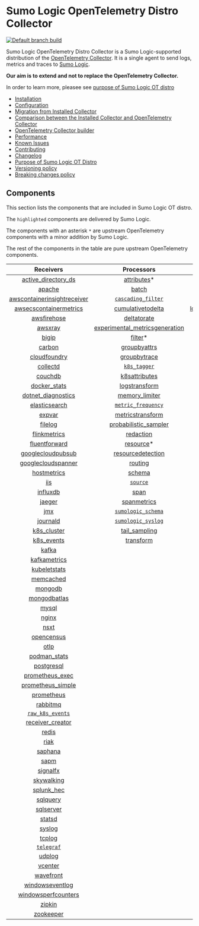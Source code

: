 # Sumo Logic OpenTelemetry Distro Collector

[![Default branch build](https://github.com/SumoLogic/sumologic-otel-collector/actions/workflows/dev_builds.yml/badge.svg)](https://github.com/SumoLogic/sumologic-otel-collector/actions/workflows/dev_builds.yml)

Sumo Logic OpenTelemetry Distro Collector is a Sumo Logic-supported distribution of the [OpenTelemetry Collector][otc_link].
It is a single agent to send logs, metrics and traces to [Sumo Logic][sumologic].

**Our aim is to extend and not to replace the OpenTelemetry Collector.**

In order to learn more, pleasee see [purpose of Sumo Logic OT distro](./docs/UpstreamRelation.md#purpose-of-sumo-logic-ot-distro)

[otc_link]: https://github.com/open-telemetry/opentelemetry-collector
[sumologic]: https://www.sumologic.com

- [Installation](docs/Installation.md)
- [Configuration](docs/Configuration.md)
- [Migration from Installed Collector](docs/Migration.md)
- [Comparison between the Installed Collector and OpenTelemetry Collector](docs/Comparison.md)
- [OpenTelemetry Collector builder](./otelcolbuilder/README.md)
- [Performance](docs/Performance.md)
- [Known Issues](docs/KnownIssues.md)
- [Contributing](./CONTRIBUTING.md)
- [Changelog](./CHANGELOG.md)
- [Purpose of Sumo Logic OT Distro](./docs/UpstreamRelation.md#purpose-of-sumo-logic-ot-distro)
- [Versioning policy](./docs/UpstreamRelation.md#versioning-policy)
- [Breaking changes policy](./docs/UpstreamRelation.md#breaking-changes-policy)

## Components

This section lists the components that are included in Sumo Logic OT distro.

The `highlighted` components are delivered by Sumo Logic.

The components with an asterisk `*` are upstream OpenTelemetry components with a minor addition by Sumo Logic.

The rest of the components in the table are pure upstream OpenTelemetry components.

|                         Receivers                          |                          Processors                          |               Exporters                |                  Extensions                  |
|:----------------------------------------------------------:|:------------------------------------------------------------:|:--------------------------------------:|:--------------------------------------------:|
|      [active_directory_ds][activedirectorydsreceiver]      |              [attributes][attributesprocessor]*              |        [carbon][carbonexporter]        |       [asapclient][asapauthextension]        |
|                  [apache][apachereceiver]                  |                   [batch][batchprocessor]                    |          [file][fileexporter]          |             [awsproxy][awsproxy]             |
| [awscontainerinsightreceiver][awscontainerinsightreceiver] |        [`cascading_filter`][cascadingfilterprocessor]        |         [kafka][kafkaexporter]         |       [basicauth][basicauthextension]        |
|  [awsecscontainermetrics][awsecscontainermetricsreceiver]  |       [cumulativetodelta][cumulativetodeltaprocessor]        | [loadbalancing][loadbalancingexporter] | [bearertokenauth][bearertokenauthextension]  |
|             [awsfirehose][awsfirehosereceiver]             |             [deltatorate][deltatorateprocessor]              |       [logging][loggingexporter]       |           [db_storage][dbstorage]            |
|                 [awsxray][awsxrayreceiver]                 | [experimental_metricsgeneration][metricsgenerationprocessor] |          [otlp][otlpexporter]          |      [docker_observer][dockerobserver]       |
|                   [bigip][bigipreceiver]                   |                  [filter][filterprocessor]*                  |      [otlphttp][otlphttpexporter]      |         [ecs_observer][ecsobserver]          |
|                  [carbon][carbonreceiver]                  |            [groupbyattrs][groupbyattrsprocessor]             |    [`sumologic`][sumologicexporter]    |     [ecs_task_observer][ecstaskobserver]     |
|            [cloudfoundry][cloudfoundryreceiver]            |            [groupbytrace][groupbytraceprocessor]             |                                        |         [file_storage][filestorage]          |
|                [collectd][collectdreceiver]                |                 [`k8s_tagger`][k8sprocessor]                 |                                        |       [fluentbit][fluentbitextension]        |
|                 [couchdb][couchdbreceiver]                 |           [k8sattributes][k8sattributesprocessor]            |                                        |     [health_check][healthcheckextension]     |
|            [docker_stats][dockerstatsreceiver]             |           [logstransform][logstransformprocessor]            |                                        |        [host_observer][hostobserver]         |
|      [dotnet_diagnostics][dotnetdiagnosticsreceiver]       |           [memory_limiter][memorylimiterprocessor]           |                                        |       [http_forwarder][httpforwarder]        |
|           [elasticsearch][elasticsearchreceiver]           |        [`metric_frequency`][metricfrequencyprocessor]        |                                        | [jaegerremotesampling][jaegerremotesampling] |
|                  [expvar][expvarreceiver]                  |        [metricstransform][metricstransformprocessor]         |                                        |         [k8s_observer][k8sobserver]          |
|                 [filelog][filelogreceiver]                 |    [probabilistic_sampler][probabilisticsamplerprocessor]    |                                        |      [memory_ballast][ballastextension]      |
|            [flinkmetrics][flinkmetricsreceiver]            |               [redaction][redactionprocessor]                |                                        |  [oauth2client][oauth2clientauthextension]   |
|           [fluentforward][fluentforwardreceiver]           |                [resource][resourceprocessor]*                |                                        |          [oidc][oidcauthextension]           |
|       [googlecloudpubsub][googlecloudpubsubreceiver]       |       [resourcedetection][resourcedetectionprocessor]        |                                        |           [pprof][pprofextension]            |
|      [googlecloudspanner][googlecloudspannerreceiver]      |                 [routing][routingprocessor]                  |                                        |       [sigv4auth][sigv4authextension]        |
|             [hostmetrics][hostmetricsreceiver]             |                  [schema][schemaprocessor]                   |                                        |      [`sumologic`][sumologicextension]       |
|                     [iis][iisreceiver]                     |                 [`source`][sourceprocessor]                  |                                        |          [zpages][zpagesextension]           |
|                [influxdb][influxdbreceiver]                |                    [span][spanprocessor]                     |                                        |                                              |
|                  [jaeger][jaegerreceiver]                  |             [spanmetrics][spanmetricsprocessor]              |                                        |                                              |
|                     [jmx][jmxreceiver]                     |        [`sumologic_schema`][sumologicschemaprocessor]        |                                        |                                              |
|                [journald][journaldreceiver]                |        [`sumologic_syslog`][sumologicsyslogprocessor]        |                                        |                                              |
|             [k8s_cluster][k8sclusterreceiver]              |            [tail_sampling][tailsamplingprocessor]            |                                        |                                              |
|              [k8s_events][k8seventsreceiver]               |               [transform][transformprocessor]                |                                        |                                              |
|                   [kafka][kafkareceiver]                   |                                                              |                                        |                                              |
|            [kafkametrics][kafkametricsreceiver]            |                                                              |                                        |                                              |
|            [kubeletstats][kubeletstatsreceiver]            |                                                              |                                        |                                              |
|               [memcached][memcachedreceiver]               |                                                              |                                        |                                              |
|                 [mongodb][mongodbreceiver]                 |                                                              |                                        |                                              |
|            [mongodbatlas][mongodbatlasreceiver]            |                                                              |                                        |                                              |
|                   [mysql][mysqlreceiver]                   |                                                              |                                        |                                              |
|                   [nginx][nginxreceiver]                   |                                                              |                                        |                                              |
|                    [nsxt][nsxtreceiver]                    |                                                              |                                        |                                              |
|              [opencensus][opencensusreceiver]              |                                                              |                                        |                                              |
|                    [otlp][otlpreceiver]                    |                                                              |                                        |                                              |
|               [podman_stats][podmanreceiver]               |                                                              |                                        |                                              |
|              [postgresql][postgresqlreceiver]              |                                                              |                                        |                                              |
|         [prometheus_exec][prometheusexecreceiver]          |                                                              |                                        |                                              |
|       [prometheus_simple][simpleprometheusreceiver]        |                                                              |                                        |                                              |
|              [prometheus][prometheusreceiver]              |                                                              |                                        |                                              |
|                [rabbitmq][rabbitmqreceiver]                |                                                              |                                        |                                              |
|          [`raw_k8s_events`][rawk8seventsreceiver]          |                                                              |                                        |                                              |
|            [receiver_creator][receivercreator]             |                                                              |                                        |                                              |
|                   [redis][redisreceiver]                   |                                                              |                                        |                                              |
|                    [riak][riakreceiver]                    |                                                              |                                        |                                              |
|                 [saphana][saphanareceiver]                 |                                                              |                                        |                                              |
|                    [sapm][sapmreceiver]                    |                                                              |                                        |                                              |
|                [signalfx][signalfxreceiver]                |                                                              |                                        |                                              |
|              [skywalking][skywalkingreceiver]              |                                                              |                                        |                                              |
|              [splunk_hec][splunkhecreceiver]               |                                                              |                                        |                                              |
|                [sqlquery][sqlqueryreceiver]                |                                                              |                                        |                                              |
|               [sqlserver][sqlserverreceiver]               |                                                              |                                        |                                              |
|                  [statsd][statsdreceiver]                  |                                                              |                                        |                                              |
|                  [syslog][syslogreceiver]                  |                                                              |                                        |                                              |
|                  [tcplog][tcplogreceiver]                  |                                                              |                                        |                                              |
|               [`telegraf`][telegrafreceiver]               |                                                              |                                        |                                              |
|                  [udplog][udplogreceiver]                  |                                                              |                                        |                                              |
|                 [vcenter][vcenterreceiver]                 |                                                              |                                        |                                              |
|               [wavefront][wavefrontreceiver]               |                                                              |                                        |                                              |
|         [windowseventlog][windowseventlogreceiver]         |                                                              |                                        |                                              |
|     [windowsperfcounters][windowsperfcountersreceiver]     |                                                              |                                        |                                              |
|                  [zipkin][zipkinreceiver]                  |                                                              |                                        |                                              |
|               [zookeeper][zookeeperreceiver]               |                                                              |                                        |                                              |

[activedirectorydsreceiver]: https://github.com/open-telemetry/opentelemetry-collector-contrib/tree/v0.53.0/receiver/activedirectorydsreceiver
[apachereceiver]: https://github.com/open-telemetry/opentelemetry-collector-contrib/tree/v0.53.0/receiver/apachereceiver
[awscontainerinsightreceiver]: https://github.com/open-telemetry/opentelemetry-collector-contrib/tree/v0.53.0/receiver/awscontainerinsightreceiver
[awsecscontainermetricsreceiver]: https://github.com/open-telemetry/opentelemetry-collector-contrib/tree/v0.53.0/receiver/awsecscontainermetricsreceiver
[awsfirehosereceiver]: https://github.com/open-telemetry/opentelemetry-collector-contrib/tree/v0.53.0/receiver/awsfirehosereceiver
[awsxrayreceiver]: https://github.com/open-telemetry/opentelemetry-collector-contrib/tree/v0.53.0/receiver/awsxrayreceiver
[bigipreceiver]: https://github.com/open-telemetry/opentelemetry-collector-contrib/tree/v0.53.0/receiver/bigipreceiver
[carbonreceiver]: https://github.com/open-telemetry/opentelemetry-collector-contrib/tree/v0.53.0/receiver/carbonreceiver
[cloudfoundryreceiver]: https://github.com/open-telemetry/opentelemetry-collector-contrib/tree/v0.53.0/receiver/cloudfoundryreceiver
[collectdreceiver]: https://github.com/open-telemetry/opentelemetry-collector-contrib/tree/v0.53.0/receiver/collectdreceiver
[couchdbreceiver]: https://github.com/open-telemetry/opentelemetry-collector-contrib/tree/v0.53.0/receiver/couchdbreceiver
[dockerstatsreceiver]: https://github.com/open-telemetry/opentelemetry-collector-contrib/tree/v0.53.0/receiver/dockerstatsreceiver
[dotnetdiagnosticsreceiver]: https://github.com/open-telemetry/opentelemetry-collector-contrib/tree/v0.53.0/receiver/dotnetdiagnosticsreceiver
[elasticsearchreceiver]: https://github.com/open-telemetry/opentelemetry-collector-contrib/tree/v0.53.0/receiver/elasticsearchreceiver
[expvarreceiver]: https://github.com/open-telemetry/opentelemetry-collector-contrib/tree/v0.53.0/receiver/expvarreceiver
[filelogreceiver]: https://github.com/open-telemetry/opentelemetry-collector-contrib/tree/v0.53.0/receiver/filelogreceiver
[flinkmetricsreceiver]: https://github.com/open-telemetry/opentelemetry-collector-contrib/tree/v0.53.0/receiver/flinkmetricsreceiver
[fluentforwardreceiver]: https://github.com/open-telemetry/opentelemetry-collector-contrib/tree/v0.53.0/receiver/fluentforwardreceiver
[googlecloudpubsubreceiver]: https://github.com/open-telemetry/opentelemetry-collector-contrib/tree/v0.53.0/receiver/googlecloudpubsubreceiver
[googlecloudspannerreceiver]: https://github.com/open-telemetry/opentelemetry-collector-contrib/tree/v0.53.0/receiver/googlecloudspannerreceiver
[hostmetricsreceiver]: https://github.com/open-telemetry/opentelemetry-collector-contrib/tree/v0.53.0/receiver/hostmetricsreceiver
[iisreceiver]: https://github.com/open-telemetry/opentelemetry-collector-contrib/tree/v0.53.0/receiver/iisreceiver
[influxdbreceiver]: https://github.com/open-telemetry/opentelemetry-collector-contrib/tree/v0.53.0/receiver/influxdbreceiver
[jaegerreceiver]: https://github.com/open-telemetry/opentelemetry-collector-contrib/tree/v0.53.0/receiver/jaegerreceiver
[jmxreceiver]: https://github.com/open-telemetry/opentelemetry-collector-contrib/tree/v0.53.0/receiver/jmxreceiver
[journaldreceiver]: https://github.com/open-telemetry/opentelemetry-collector-contrib/tree/v0.53.0/receiver/journaldreceiver
[k8sclusterreceiver]: https://github.com/open-telemetry/opentelemetry-collector-contrib/tree/v0.53.0/receiver/k8sclusterreceiver
[k8seventsreceiver]: https://github.com/open-telemetry/opentelemetry-collector-contrib/tree/v0.53.0/receiver/k8seventsreceiver
[kafkareceiver]: https://github.com/open-telemetry/opentelemetry-collector-contrib/tree/v0.53.0/receiver/kafkareceiver
[kafkametricsreceiver]: https://github.com/open-telemetry/opentelemetry-collector-contrib/tree/v0.53.0/receiver/kafkametricsreceiver
[kubeletstatsreceiver]: https://github.com/open-telemetry/opentelemetry-collector-contrib/tree/v0.53.0/receiver/kubeletstatsreceiver
[memcachedreceiver]: https://github.com/open-telemetry/opentelemetry-collector-contrib/tree/v0.53.0/receiver/memcachedreceiver
[mongodbreceiver]: https://github.com/open-telemetry/opentelemetry-collector-contrib/tree/v0.53.0/receiver/mongodbreceiver
[mongodbatlasreceiver]: https://github.com/open-telemetry/opentelemetry-collector-contrib/tree/v0.53.0/receiver/mongodbatlasreceiver
[mysqlreceiver]: https://github.com/open-telemetry/opentelemetry-collector-contrib/tree/v0.53.0/receiver/mysqlreceiver
[nginxreceiver]: https://github.com/open-telemetry/opentelemetry-collector-contrib/tree/v0.53.0/receiver/nginxreceiver
[nsxtreceiver]: https://github.com/open-telemetry/opentelemetry-collector-contrib/tree/v0.53.0/receiver/nsxtreceiver
[opencensusreceiver]: https://github.com/open-telemetry/opentelemetry-collector-contrib/tree/v0.53.0/receiver/opencensusreceiver
[otlpreceiver]: https://github.com/open-telemetry/opentelemetry-collector/tree/v0.53.0/receiver/otlpreceiver
[podmanreceiver]: https://github.com/open-telemetry/opentelemetry-collector-contrib/tree/v0.53.0/receiver/podmanreceiver
[postgresqlreceiver]: https://github.com/open-telemetry/opentelemetry-collector-contrib/tree/v0.53.0/receiver/postgresqlreceiver
[prometheusexecreceiver]: https://github.com/open-telemetry/opentelemetry-collector-contrib/tree/v0.53.0/receiver/prometheusexecreceiver
[simpleprometheusreceiver]: https://github.com/open-telemetry/opentelemetry-collector-contrib/tree/v0.53.0/receiver/simpleprometheusreceiver
[prometheusreceiver]: https://github.com/open-telemetry/opentelemetry-collector-contrib/tree/v0.53.0/receiver/prometheusreceiver
[rabbitmqreceiver]: https://github.com/open-telemetry/opentelemetry-collector-contrib/tree/v0.53.0/receiver/rabbitmqreceiver
[rawk8seventsreceiver]: ./pkg/receiver/rawk8seventsreceiver
[receivercreator]: https://github.com/open-telemetry/opentelemetry-collector-contrib/tree/v0.53.0/receiver/receivercreator
[redisreceiver]: https://github.com/open-telemetry/opentelemetry-collector-contrib/tree/v0.53.0/receiver/redisreceiver
[riakreceiver]: https://github.com/open-telemetry/opentelemetry-collector-contrib/tree/v0.53.0/receiver/riakreceiver
[saphanareceiver]: https://github.com/open-telemetry/opentelemetry-collector-contrib/tree/v0.53.0/receiver/saphanareceiver
[sapmreceiver]: https://github.com/open-telemetry/opentelemetry-collector-contrib/tree/v0.53.0/receiver/sapmreceiver
[signalfxreceiver]: https://github.com/open-telemetry/opentelemetry-collector-contrib/tree/v0.53.0/receiver/signalfxreceiver
[skywalkingreceiver]: https://github.com/open-telemetry/opentelemetry-collector-contrib/tree/v0.53.0/receiver/skywalkingreceiver
[splunkhecreceiver]: https://github.com/open-telemetry/opentelemetry-collector-contrib/tree/v0.53.0/receiver/splunkhecreceiver
[sqlqueryreceiver]: https://github.com/open-telemetry/opentelemetry-collector-contrib/tree/v0.53.0/receiver/sqlqueryreceiver
[sqlserverreceiver]: https://github.com/open-telemetry/opentelemetry-collector-contrib/tree/v0.53.0/receiver/sqlserverreceiver
[statsdreceiver]: https://github.com/open-telemetry/opentelemetry-collector-contrib/tree/v0.53.0/receiver/statsdreceiver
[syslogreceiver]: https://github.com/open-telemetry/opentelemetry-collector-contrib/tree/v0.53.0/receiver/syslogreceiver
[tcplogreceiver]: https://github.com/open-telemetry/opentelemetry-collector-contrib/tree/v0.53.0/receiver/tcplogreceiver
[telegrafreceiver]: ./pkg/receiver/telegrafreceiver
[udplogreceiver]: https://github.com/open-telemetry/opentelemetry-collector-contrib/tree/v0.53.0/receiver/udplogreceiver
[vcenterreceiver]: https://github.com/open-telemetry/opentelemetry-collector-contrib/tree/v0.53.0/receiver/vcenterreceiver
[wavefrontreceiver]: https://github.com/open-telemetry/opentelemetry-collector-contrib/tree/v0.53.0/receiver/wavefrontreceiver
[windowseventlogreceiver]: https://github.com/open-telemetry/opentelemetry-collector-contrib/tree/v0.53.0/receiver/windowseventlogreceiver
[windowsperfcountersreceiver]: https://github.com/open-telemetry/opentelemetry-collector-contrib/tree/v0.53.0/receiver/windowsperfcountersreceiver
[zipkinreceiver]: https://github.com/open-telemetry/opentelemetry-collector-contrib/tree/v0.53.0/receiver/zipkinreceiver
[zookeeperreceiver]: https://github.com/open-telemetry/opentelemetry-collector-contrib/tree/v0.53.0/receiver/zookeeperreceiver

[attributesprocessor]: https://github.com/SumoLogic/opentelemetry-collector-contrib/tree/v0.53.0-filterprocessor/processor/attributesprocessor
[batchprocessor]: https://github.com/open-telemetry/opentelemetry-collector/tree/v0.53.0/processor/batchprocessor
[cascadingfilterprocessor]: ./pkg/processor/cascadingfilterprocessor
[cumulativetodeltaprocessor]: https://github.com/open-telemetry/opentelemetry-collector-contrib/tree/v0.53.0/processor/cumulativetodeltaprocessor
[deltatorateprocessor]: https://github.com/open-telemetry/opentelemetry-collector-contrib/tree/v0.53.0/processor/deltatorateprocessor
[metricsgenerationprocessor]: https://github.com/open-telemetry/opentelemetry-collector-contrib/tree/v0.53.0/processor/metricsgenerationprocessor
[filterprocessor]: https://github.com/SumoLogic/opentelemetry-collector-contrib/tree/v0.53.0-filterprocessor/processor/filterprocessor
[groupbyattrsprocessor]: https://github.com/open-telemetry/opentelemetry-collector-contrib/tree/v0.53.0/processor/groupbyattrsprocessor
[groupbytraceprocessor]: https://github.com/open-telemetry/opentelemetry-collector-contrib/tree/v0.53.0/processor/groupbytraceprocessor
[k8sprocessor]: ./pkg/processor/k8sprocessor
[k8sattributesprocessor]: https://github.com/open-telemetry/opentelemetry-collector-contrib/tree/v0.53.0/processor/k8sattributesprocessor
[logstransformprocessor]: https://github.com/open-telemetry/opentelemetry-collector-contrib/tree/v0.53.0/processor/logstransformprocessor
[memorylimiterprocessor]: https://github.com/open-telemetry/opentelemetry-collector/tree/v0.53.0/processor/memorylimiterprocessor
[metricfrequencyprocessor]: ./pkg/processor/metricfrequencyprocessor
[metricstransformprocessor]: https://github.com/open-telemetry/opentelemetry-collector-contrib/tree/v0.53.0/processor/metricstransformprocessor
[probabilisticsamplerprocessor]: https://github.com/open-telemetry/opentelemetry-collector-contrib/tree/v0.53.0/processor/probabilisticsamplerprocessor
[redactionprocessor]: https://github.com/open-telemetry/opentelemetry-collector-contrib/tree/v0.53.0/processor/redactionprocessor
[resourceprocessor]: https://github.com/SumoLogic/opentelemetry-collector-contrib/tree/v0.53.0-filterprocessor/processor/resourceprocessor
[resourcedetectionprocessor]: https://github.com/open-telemetry/opentelemetry-collector-contrib/tree/v0.53.0/processor/resourcedetectionprocessor
[routingprocessor]: https://github.com/open-telemetry/opentelemetry-collector-contrib/tree/v0.53.0/processor/routingprocessor
[schemaprocessor]: https://github.com/open-telemetry/opentelemetry-collector-contrib/tree/v0.53.0/processor/schemaprocessor
[sourceprocessor]: ./pkg/processor/sourceprocessor
[spanprocessor]: https://github.com/open-telemetry/opentelemetry-collector-contrib/tree/v0.53.0/processor/spanprocessor
[spanmetricsprocessor]: https://github.com/open-telemetry/opentelemetry-collector-contrib/tree/v0.53.0/processor/spanmetricsprocessor
[sumologicschemaprocessor]: ./pkg/processor/sumologicschemaprocessor
[sumologicsyslogprocessor]: ./pkg/processor/sumologicsyslogprocessor
[tailsamplingprocessor]: https://github.com/open-telemetry/opentelemetry-collector-contrib/tree/v0.53.0/processor/tailsamplingprocessor
[transformprocessor]: https://github.com/open-telemetry/opentelemetry-collector-contrib/tree/v0.53.0/processor/transformprocessor

[carbonexporter]: https://github.com/open-telemetry/opentelemetry-collector-contrib/tree/v0.53.0/exporter/carbonexporter
[fileexporter]: https://github.com/open-telemetry/opentelemetry-collector-contrib/tree/v0.53.0/exporter/fileexporter
[kafkaexporter]: https://github.com/open-telemetry/opentelemetry-collector-contrib/tree/v0.53.0/exporter/kafkaexporter
[loadbalancingexporter]: https://github.com/open-telemetry/opentelemetry-collector-contrib/tree/v0.53.0/exporter/loadbalancingexporter
[loggingexporter]: https://github.com/open-telemetry/opentelemetry-collector/tree/v0.53.0/exporter/loggingexporter
[otlpexporter]: https://github.com/open-telemetry/opentelemetry-collector/tree/v0.53.0/exporter/otlpexporter
[otlphttpexporter]: https://github.com/open-telemetry/opentelemetry-collector/tree/v0.53.0/exporter/otlphttpexporter
[sumologicexporter]: ./pkg/exporter/sumologicexporter

[asapauthextension]: https://github.com/open-telemetry/opentelemetry-collector-contrib/tree/v0.53.0/extension/asapauthextension
[awsproxy]: https://github.com/open-telemetry/opentelemetry-collector-contrib/tree/v0.53.0/extension/awsproxy
[basicauthextension]: https://github.com/open-telemetry/opentelemetry-collector-contrib/tree/v0.53.0/extension/basicauthextension
[bearertokenauthextension]: https://github.com/open-telemetry/opentelemetry-collector-contrib/tree/v0.53.0/extension/bearertokenauthextension
[dbstorage]: https://github.com/open-telemetry/opentelemetry-collector-contrib/tree/v0.53.0/extension/storage/dbstorage
[dockerobserver]: https://github.com/open-telemetry/opentelemetry-collector-contrib/tree/v0.53.0/extension/observer/dockerobserver
[ecsobserver]: https://github.com/open-telemetry/opentelemetry-collector-contrib/tree/v0.53.0/extension/observer/ecsobserver
[ecstaskobserver]: https://github.com/open-telemetry/opentelemetry-collector-contrib/tree/v0.53.0/extension/observer/ecstaskobserver
[filestorage]: https://github.com/open-telemetry/opentelemetry-collector-contrib/tree/v0.53.0/extension/storage/filestorage
[fluentbitextension]: https://github.com/open-telemetry/opentelemetry-collector-contrib/tree/v0.53.0/extension/fluentbitextension
[healthcheckextension]: https://github.com/open-telemetry/opentelemetry-collector-contrib/tree/v0.53.0/extension/healthcheckextension
[hostobserver]: https://github.com/open-telemetry/opentelemetry-collector-contrib/tree/v0.53.0/extension/observer/hostobserver
[httpforwarder]: https://github.com/open-telemetry/opentelemetry-collector-contrib/tree/v0.53.0/extension/httpforwarder
[jaegerremotesampling]: https://github.com/open-telemetry/opentelemetry-collector-contrib/tree/v0.53.0/extension/jaegerremotesampling
[k8sobserver]: https://github.com/open-telemetry/opentelemetry-collector-contrib/tree/v0.53.0/extension/observer/k8sobserver
[ballastextension]: https://github.com/open-telemetry/opentelemetry-collector/tree/v0.53.0/extension/ballastextension
[oauth2clientauthextension]: https://github.com/open-telemetry/opentelemetry-collector-contrib/tree/v0.53.0/extension/oauth2clientauthextension
[oidcauthextension]: https://github.com/open-telemetry/opentelemetry-collector-contrib/tree/v0.53.0/extension/oidcauthextension
[pprofextension]: https://github.com/open-telemetry/opentelemetry-collector-contrib/tree/v0.53.0/extension/pprofextension
[sigv4authextension]: https://github.com/open-telemetry/opentelemetry-collector-contrib/tree/v0.53.0/extension/sigv4authextension
[sumologicextension]: ./pkg/extension/sumologicextension
[zpagesextension]: https://github.com/open-telemetry/opentelemetry-collector/tree/v0.53.0/extension/zpagesextension
